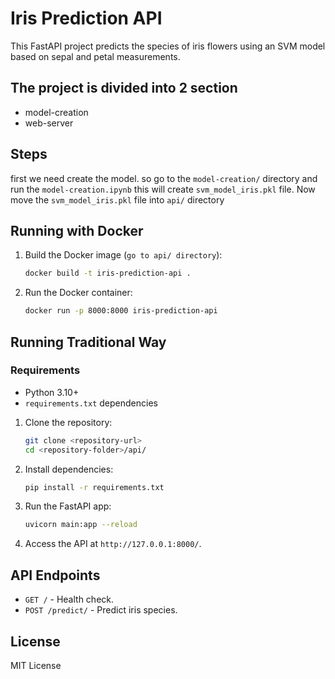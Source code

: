 # Iris Prediction API

This FastAPI project predicts the species of iris flowers using an SVM model based on sepal and petal measurements.

## The project is divided into 2 section
- model-creation 
- web-server

## Steps
first we need create the model. so go to the ``model-creation/`` directory and run the ``model-creation.ipynb`` this will create `svm_model_iris.pkl`
file. Now move the `svm_model_iris.pkl` file into `api/` directory 


## Running with Docker

1. Build the Docker image (`go to api/ directory`):
    ```bash
    docker build -t iris-prediction-api .
    ```

2. Run the Docker container:
    ```bash
    docker run -p 8000:8000 iris-prediction-api
    ```



## Running Traditional Way

### Requirements
- Python 3.10+
- `requirements.txt` dependencies


1. Clone the repository:
    ```bash
    git clone <repository-url>
    cd <repository-folder>/api/
    ```

2. Install dependencies:
    ```bash
    pip install -r requirements.txt
    ```

3. Run the FastAPI app:
    ```bash
    uvicorn main:app --reload
    ```

4. Access the API at `http://127.0.0.1:8000/`.


## API Endpoints
- `GET /` - Health check.
- `POST /predict/` - Predict iris species.

## License
MIT License
